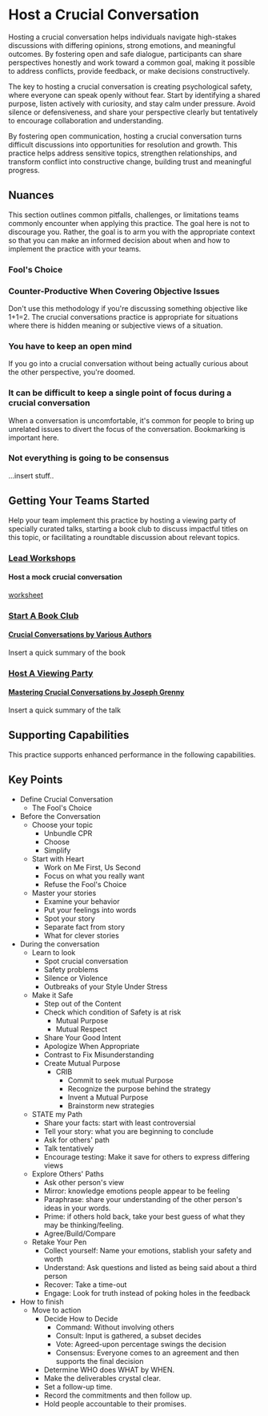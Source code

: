 # Host a Crucial Conversation

Hosting a crucial conversation helps individuals navigate high-stakes discussions with differing opinions, strong emotions, and meaningful outcomes. By fostering open and safe dialogue, participants can share perspectives honestly and work toward a common goal, making it possible to address conflicts, provide feedback, or make decisions constructively.

The key to hosting a crucial conversation is creating psychological safety, where everyone can speak openly without fear. Start by identifying a shared purpose, listen actively with curiosity, and stay calm under pressure. Avoid silence or defensiveness, and share your perspective clearly but tentatively to encourage collaboration and understanding.

By fostering open communication, hosting a crucial conversation turns difficult discussions into opportunities for resolution and growth. This practice helps address sensitive topics, strengthen relationships, and transform conflict into constructive change, building trust and meaningful progress.

## Nuances

This section outlines common pitfalls, challenges, or limitations teams commonly encounter when applying this practice. The goal here is not to discourage you. Rather, the goal is to arm you with the appropriate context so that you can make an informed decision about when and how to implement the practice with your teams.

### Fool's Choice

### Counter-Productive When Covering Objective Issues

Don't use this methodology if you're discussing something objective like 1+1=2. The crucial conversations practice is appropriate for situations where there is hidden meaning or subjective views of a situation.

### You have to keep an open mind

If you go into a crucial conversation without being actually curious about the other perspective, you're doomed.

### It can be difficult to keep a single point of focus during a crucial conversation

When a conversation is uncomfortable, it's common for people to bring up unrelated issues to divert the focus of the conversation. Bookmarking is important here.

### Not everything is going to be consensus

...insert stuff..

## Getting Your Teams Started

Help your team implement this practice by hosting a viewing party of specially curated talks, starting a book club to discuss impactful titles on this topic, or facilitating a roundtable discussion about relevant topics.

### [Lead Workshops](/practices/lead-workshops.md)

#### Host a mock crucial conversation

[worksheet](https://irp-cdn.multiscreensite.com/25ad169b/files/uploaded/Crucial-Conversations-Worksheet.pdf)

### [Start A Book Club](/practices/start-a-book-club.md)

#### [Crucial Conversations by Various Authors](https://www.goodreads.com/book/show/15014.Crucial_Conversations)

Insert a quick summary of the book

### [Host A Viewing Party](/practices/host-a-viewing-party.md)

#### [Mastering Crucial Conversations by Joseph Grenny](https://www.youtube.com/watch?v=uc3ARpccRwQ)

Insert a quick summary of the talk

## Supporting Capabilities

This practice supports enhanced performance in the following capabilities.

<!-- TODO: insert a list of [linked capabilities](/capabilities) that this practice supports. For each item, give a brief explanation of how the linked capability is supported by / relates to this practice. Also categorize each linked capability as one of the following: Enables, Requires, Improves -->


## Key Points

* Define Crucial Conversation
    * The Fool's Choice
* Before the Conversation
    * Choose your topic
        * Unbundle CPR
        * Choose
        * Simplify
    * Start with Heart
        * Work on Me First, Us Second
        * Focus on what you really want
        * Refuse the Fool's Choice
    * Master your stories
        * Examine your behavior
        * Put your feelings into words
        * Spot your story
        * Separate fact from story
        * What for clever stories
* During the conversation
    * Learn to look
        * Spot crucial conversation
        * Safety problems
        * Silence or Violence
        * Outbreaks of your Style Under Stress
    * Make it Safe
        * Step out of the Content
        * Check which condition of Safety is at risk
            * Mutual Purpose
            * Mutual Respect
        * Share Your Good Intent
        * Apologize When Appropriate
        * Contrast to Fix Misunderstanding
        * Create Mutual Purpose
            * CRIB
                * Commit to seek mutual Purpose
                * Recognize the purpose behind the strategy
                * Invent a Mutual Purpose
                * Brainstorm new strategies
    * STATE my Path
        * Share your facts: start with least controversial
        * Tell your story: what you are beginning to conclude
        * Ask for others' path
        * Talk tentatively
        * Encourage testing: Make it save for others to express differing views
    * Explore Others' Paths
        * Ask other person's view
        * Mirror: knowledge emotions people appear to be feeling
        * Paraphrase: share your understanding of the other person's ideas in your words.
        * Prime: if others hold back, take your best guess of what they may be thinking/feeling.
        * Agree/Build/Compare
    * Retake Your Pen
        * Collect yourself: Name your emotions, stablish your safety and worth
        * Understand: Ask questions and listed as being said about a third person
        * Recover: Take a time-out
        * Engage: Look for truth instead of poking holes in the feedback
* How to finish
    * Move to action
        * Decide How to Decide
            * Command: Without involving others
            * Consult: Input is gathered, a subset decides
            * Vote: Agreed-upon percentage swings the decision 
            * Consensus: Everyone comes to an agreement and then supports the final decision
        * Determine WHO does WHAT by WHEN.
        * Make the deliverables crystal clear.
        * Set a follow-up time.
        * Record the commitments and then follow up.
        * Hold people accountable to their promises.
    